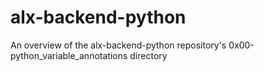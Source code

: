 # alx-backend-python
An overview of the alx-backend-python repository's 0x00-python_variable_annotations directory
